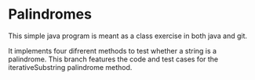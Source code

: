 Palindromes
===========

This simple java program is meant as a class exercise in both java and git.

It implements four difrerent methods to test whether a string is a palindrome.
This branch features the code and test cases for the iterativeSubstring palindrome
method. 
